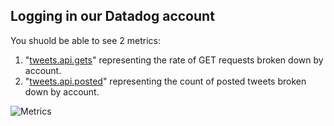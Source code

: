 ## Logging in our Datadog account

You shuold be able to see 2 metrics:

1. "[tweets.api.gets](https://app.datadoghq.com/metric/explorer_to_notebook?requestString=avg:tweets.api.gets{*}&group=&size=m&live=true&start=1628001845686&range=3600000)" representing the rate of GET requests broken down by account.
1. "[tweets.api.posted](https://app.datadoghq.com/metric/explorer_to_notebook?requestString=avg:tweets.api.posted{*}&group=&size=m&live=true&start=1628001845686&range=3600000)" representing the count of posted tweets broken down by account.

![Metrics](https://p-qkfgo2.t2.n0.cdn.getcloudapp.com/items/Wnu0zK90/f815420a-33a3-4c66-a0da-927f684c1e17.png?v=8b32a354848b98f3dc3a63e0d6149517)
